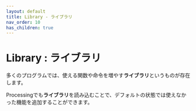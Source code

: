 ```yaml
---
layout: default
title: Library - ライブラリ
nav_order: 10
has_children: true
---
```


# Library : ライブラリ
多くのプログラムでは、使える関数や命令を増やす**ライブラリ**というものが存在します。

Processingでも**ライブラリ**を読み込むことで、デフォルトの状態では使えなかった機能を追加することができます。
